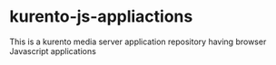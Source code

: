# kurento-js-appliactions
This is a kurento media server application repository having browser Javascript applications 

